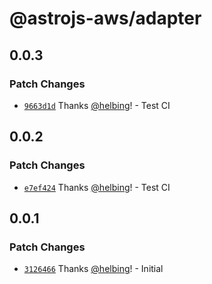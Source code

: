 # @astrojs-aws/adapter

## 0.0.3

### Patch Changes

- [`9663d1d`](https://github.com/helbing/astrojs-aws/commit/9663d1dd37df79469f441c7a2fa2c98f9c2a39f0) Thanks [@helbing](https://github.com/helbing)! - Test CI

## 0.0.2

### Patch Changes

- [`e7ef424`](https://github.com/helbing/astrojs-aws/commit/e7ef4249ac8909eb6dba99dfe5bca996d9057b2f) Thanks [@helbing](https://github.com/helbing)! - Test CI

## 0.0.1

### Patch Changes

- [`3126466`](https://github.com/helbing/astrojs-aws/commit/312646653b66b57859fa9ac30f6ddcf3e4fe8dd4) Thanks [@helbing](https://github.com/helbing)! - Initial
